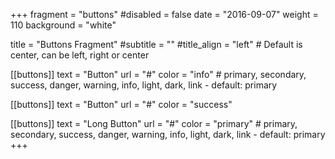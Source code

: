 +++
fragment = "buttons"
#disabled = false
date = "2016-09-07"
weight = 110
background = "white"

title = "Buttons Fragment"
#subtitle = ""
#title_align = "left" # Default is center, can be left, right or center

[[buttons]]
  text = "Button"
  url = "#"
  color = "info" # primary, secondary, success, danger, warning, info, light, dark, link - default: primary

[[buttons]]
  text = "Button"
  url = "#"
  color = "success"

[[buttons]]
  text = "Long Button"
  url = "#"
  color = "primary" # primary, secondary, success, danger, warning, info, light, dark, link - default: primary
+++
